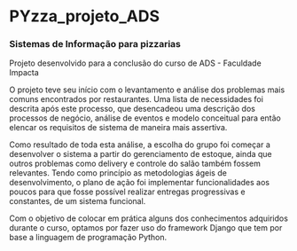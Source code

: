 # PYzza_projeto_ADS
<h3>Sistemas de Informação para pizzarias</h3>

Projeto desenvolvido para a conclusão do curso de ADS - Faculdade Impacta

O projeto teve seu início com o levantamento e análise dos problemas mais comuns encontrados por restaurantes. Uma lista de necessidades foi descrita após este processo, que desencadeou uma descrição dos processos de negócio, análise de eventos e modelo conceitual para então elencar os requisitos de sistema de maneira mais assertiva. 

Como resultado de toda esta análise, a escolha do grupo foi começar a desenvolver o sistema a partir do gerenciamento de estoque, ainda que outros problemas como delivery e controle do salão também fossem relevantes. Tendo como princípio as metodologias ágeis de desenvolvimento, o plano de ação foi implementar funcionalidades aos poucos para que fosse possível realizar entregas progressivas e constantes, de um sistema funcional. 

Com o objetivo de colocar em prática alguns dos conhecimentos adquiridos durante o curso, optamos por fazer uso do framework Django que tem por base a linguagem de programação Python. 
